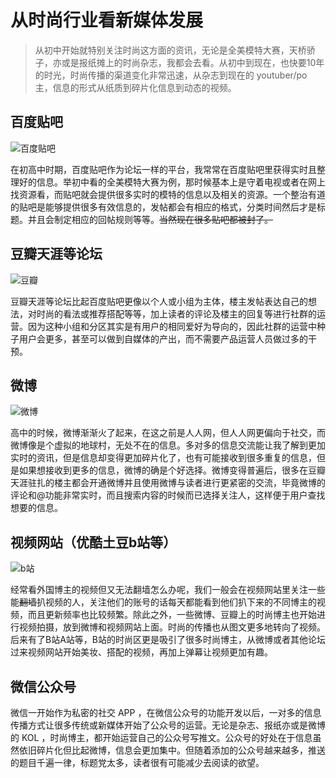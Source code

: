 # 从时尚行业看新媒体发展
> 从初中开始就特别关注时尚这方面的资讯，无论是全美模特大赛，天桥骄子，亦或是报纸摊上的时尚杂志，我都会去看。从初中到现在，也快要10年的时光，时尚传播的渠道变化非常迅速，从杂志到现在的 youtuber/po 主，信息的形式从纸质到碎片化信息到动态的视频。

## 百度贴吧
![百度贴吧](https://ws1.sinaimg.cn/large/ace5969agy1fkh057oh87j20q302jq2u.jpg)

在初高中时期，百度贴吧作为论坛一样的平台，我常常在百度贴吧里获得实时且整理好的信息。举初中看的全美模特大赛为例，那时候基本上是守着电视或者在网上找资源看，而贴吧就会提供很多实时的模特的信息以及相关的资源。一个整治有道的贴吧是能够提供很多有效信息的，发帖都会有相应的格式，分类时间然后才是标题。并且会制定相应的回帖规则等等。~~当然现在很多贴吧都被封了。~~

## 豆瓣天涯等论坛
![豆瓣](https://ws1.sinaimg.cn/large/ace5969agy1fkh0a7wxmwj20km0e4ab5.jpg)

豆瓣天涯等论坛比起百度贴吧更像以个人或小组为主体，楼主发帖表达自己的想法，对时尚的看法或推荐搭配等等，加上读者的评论及楼主的回复等进行社群的运营。因为这种小组和分区其实是有用户的相同爱好为导向的，因此社群的运营中种子用户会更多，甚至可以做到自媒体的产出，而不需要产品运营人员做过多的干预。

## 微博

![微博](https://ws1.sinaimg.cn/large/ace5969agy1fkh0eb6f77j20p4014747.jpg)

高中的时候，微博渐渐火了起来，在这之前是人人网，但人人网更偏向于社交，而微博像是个虚拟的地球村，无处不在的信息。多对多的信息交流能让我了解到更加实时的资讯，但是信息却变得更加碎片化了，也有可能接收到很多重复的信息，但是如果想接收到更多的信息，微博的确是个好选择。微博变得普遍后，很多在豆瓣天涯驻扎的楼主都会开通微博并且使用微博与读者进行更紧密的交流，毕竟微博的评论和@功能非常实时，而且搜索内容的时候而已选择关注人，这样便于用户查找想要的信息。

## 视频网站（优酷土豆b站等）

![b站](https://ws1.sinaimg.cn/large/ace5969agy1fkh0eb6f77j20p4014747.jpg)

经常看外国博主的视频但又无法翻墙怎么办呢，我们一般会在视频网站里关注一些能~~翻墙~~扒视频的人，关注他们的账号的话每天都能看到他们扒下来的不同博主的视频，而且更新频率也比较频繁。除此之外，一些微博、豆瓣上的时尚博主也开始进行视频拍摄，放到微博和视频网站上面。时尚的传播也从图文更多地转向了视频。后来有了B站A站等，B站的时尚区更是吸引了很多时尚博主，从微博或者其他论坛过来视频网站开始美妆、搭配的视频，再加上弹幕让视频更加有趣。

## 微信公众号
微信一开始作为私密的社交 APP ，在微信公众号的功能开发以后，一对多的信息传播方式让很多传统或新媒体开始了公众号的运营。无论是杂志、报纸亦或是微博的 KOL ，时尚博主，都开始运营自己的公众号写推文。公众号的好处在于信息虽然依旧碎片化但比起微博，信息会更加集中。但随着添加的公众号越来越多，推送的题目千遍一律，标题党太多，读者很有可能减少去阅读的欲望。


